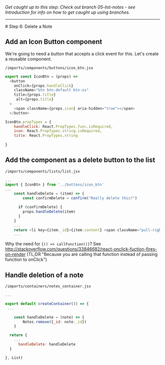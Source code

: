 _Get caught up to this step: Check out branch 05-list-notes - see Introduction for info on how to get caught up using branches._
<hr>
# Step 6: Delete a Note


## Add an Icon Button component
We're going to need a button that accepts a click event for this. Let's create a reusable component.

``` /imports/components/buttons/icon_btn.jsx ```

```js
export const IconBtn = (props) =>
  <button
    onClick={props.handleClick}
    className="btn btn-default btn-xs"
    title={props.title}
     alt={props.title}
  >
    <span className={props.icon} aria-hidden="true"></span>
  </button>

IconBtn.propTypes = {
	handleClick: React.PropTypes.func.isRequired,
	icon: React.PropTypes.string.isRequired,
	title: React.PropTypes.string
	
}
```

## Add the component as a delete button to the list

``` /imports/components/lists/list.jsx ```

```js
...
import { IconBtn } from '../buttons/icon_btn'
...
	const handleDelete = (item) => {
		const confirmDelete = confirm("Really delete this?")

 	  if (confirmDelete) {
 	  	props.handleDelete(item)
 	  }
	}
    ...
    return <li key={item._id}>{item.content} <span className="pull-right"><IconBtn title={"Delete"} icon={"glyphicon glyphicon-remove"}  handleClick={()=> handleDelete(item)} /></span></li>
    ...
```

Why the need for ```{() => callFunction()}```? See http://stackoverflow.com/questions/33846682/react-onclick-fuction-fires-on-render (TL;DR "Because you are calling that function instead of passing function to onClick")


## Handle deletion of a note


``` /imports/containers/notes_container.jsx ```

```js
...

export default createContainer(() => {
 ...

	const handleDelete = (note) => {
		Notes.remove({_id: note._id})
	}

  return {
    ...
	  handleDelete: handleDelete
  }

}, List)

```
